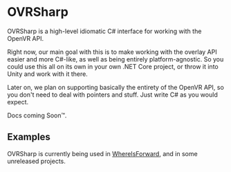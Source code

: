 # OVRSharp

OVRSharp is a high-level idiomatic C# interface for working with the OpenVR API.

Right now, our main goal with this is to make working with the overlay API easier and more C#-like, as well as being entirely platform-agnostic. So you could use this all on its own in your own .NET Core project, or throw it into Unity and work with it there.

Later on, we plan on supporting basically the entirety of the OpenVR API, so you don't need to deal with pointers and stuff. Just write C# as you would expect.

Docs coming Soon™️.

## Examples

OVRSharp is currently being used in [WhereIsForward](https://github.com/OVRTools/WhereIsForward), and in some unreleased projects.